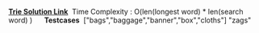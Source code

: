 [**Trie Solution Link**](https://leetcode.com/problems/search-suggestions-system/discuss/1242773/c%2B%2B-trie)
​
Time Complexity : O(len(longest word) *  len(search word) )
​
​
​
​
​
**Testcases**
​
​
["bags","baggage","banner","box","cloths"]
"zags"
​